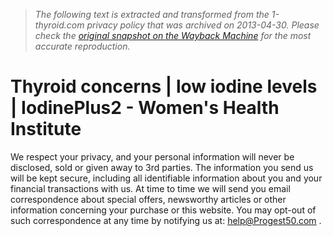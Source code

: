 > *The following text is extracted and transformed from the 1-thyroid.com privacy policy that was archived on 2013-04-30. Please check the [original snapshot on the Wayback Machine](https://web.archive.org/web/20130430104626id_/http%3A//1-thyroid.com/privacypolicy.htm) for the most accurate reproduction.*

# Thyroid concerns | low iodine levels | IodinePlus2 - Women's Health Institute

We respect your privacy, and your personal information will never be disclosed, sold or given away to 3rd parties. The information you send us will be kept secure, including all identifiable information about you and your financial transactions with us. At time to time we will send you email correspondence about special offers, newsworthy articles or other information concerning your purchase or this website. You may opt-out of such correspondence at any time by notifying us at: [help@Progest50.com](mailto:help@Progest50.com) .  

